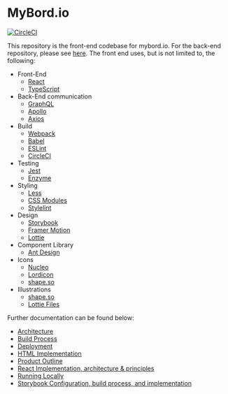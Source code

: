 # MyBord.io

[![CircleCI](https://circleci.com/gh/jimmy-e/mybord.svg?style=svg)](https://circleci.com/gh/jimmy-e/mybord)

This repository is the front-end codebase for mybord.io. For the back-end repository, please see
[here](https://github.com/jimmy-e/mybord-server). The front end uses, but is not limited to,
the following:

  * Front-End
    * [React](https://reactjs.org)
    * [TypeScript](https://www.typescriptlang.org)
  * Back-End communication
    * [GraphQL](https://graphql.org/)
    * [Apollo](https://www.apollographql.com/)
    * [Axios](https://github.com/axios/axios)
  * Build  
    * [Webpack](https://webpack.js.org)
    * [Babel](https://babeljs.io)
    * [ESLint](https://eslint.org)
    * [CircleCI](https://circleci.com)
  * Testing  
    * [Jest](https://jestjs.io)
    * [Enzyme](https://airbnb.io/enzyme/)
  * Styling
    * [Less](http://lesscss.org/)
    * [CSS Modules](https://github.com/css-modules/css-modules)
    * [Stylelint](https://stylelint.io/)
  * Design
    * [Storybook](https://storybook.js.org)
    * [Framer Motion](https://www.framer.com/motion/)
    * [Lottie](https://airbnb.io/lottie/#/)
  * Component Library  
    * [Ant Design](https://ant.design/)
  * Icons  
    * [Nucleo](https://nucleoapp.com/)
    * [Lordicon](https://lordicon.com/)
    * [shape.so](https://shape.so/)
  * Illustrations
    * [shape.so](https://shape.so/)
    * [Lottie Files](https://lottiefiles.com/)

Further documentation can be found below:

  * [Architecture](https://github.com/jimmy-e/mybord/tree/master/docs/architecture.md)
  * [Build Process](https://github.com/jimmy-e/mybord/tree/master/docs/build.md)
  * [Deployment](https://github.com/jimmy-e/mybord/tree/master/docs/deployment.md)
  * [HTML Implementation](https://github.com/jimmy-e/mybord/tree/master/docs/html.md)
  * [Product Outline](https://github.com/jimmy-e/mybord/tree/master/docs/productOutline.md)
  * [React Implementation, architecture & principles](https://github.com/jimmy-e/mybord/tree/master/docs/react.md)
  * [Running Locally](https://github.com/jimmy-e/mybord/tree/master/docs/runningLocally.md)
  * [Storybook Configuration, build process, and implementation](https://github.com/jimmy-e/mybord/tree/master/docs/storybook.md)

